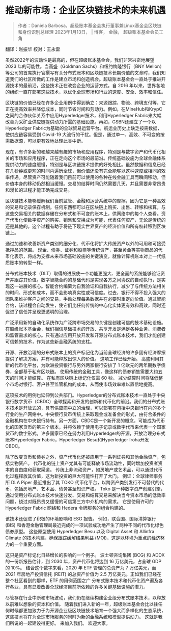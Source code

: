 # 推动新市场：企业区块链技术的未来机遇

 > 作者：Daniela Barbosa，超级账本基金会执行董事兼Linux基金会区块链和身份识别总经理 2023年1月13日， | 博客， 金融， 超级账本基金会员工角

翻译：赵振华
校对：王永雷

虽然2022年的波动性是最高的，但在超级账本基金会，我们非常兴奋地展望 2023 年的可能性。当高盛（Goldman Sachs）和纽约梅隆银行（BNY Mellon）等公司的首席执行官撰写有关分布式账本和区块链技术长期价值的文章时，我们知道我们的社区所做的工作是建立市场和创造机会。超级账本基金会一直处于推进开源技术的最前沿，这些技术正在改变企业的运营方式。自 2016 年以来，世界各地的组织一直在部署这些技术，以优化全球市场和行业的速度、安全、效率和信任。

区块链的价值已经在许多企业用例中得到确立：来源跟踪、物流、跨境支付等，它正在提高效率并降低成本，同时节省时间和劳动力。例如，在MineHub和KrypC之间的合作伙伴关系中应用Hyperledger技术，利用Hyperledger Fabric来大幅改善为采矿业供应链提供动力所需的基础设施。再如，GSBN还建立了一个以Hyperledger Fabric为基础的全球贸易运营平台。航运业历史上缺乏按需数据，使供应链容易受到 Covid-19 大流行的干扰。但是，通过单一、高效、不可变的按需数据源，可以更有效地处理此类中断。

现在，有许多新的和越来越有趣的市场和应用程序，特别是与数字资产和代币化相关的市场和应用程序，正在走向这个市场的最前沿。传统基础设施为全球金融体系提供动力的速度缓慢，特别是与区块链技术提供的好处相比。虽然数据和信息已经在几秒钟或更短的时间内遍历全球，但价值还没有完全能够以这种速度或相同的效率传递。尽管资产可能随着我们目前可以使用的各种在线金融工具而瞬间移动，但价值本身的移动仍然相当缓慢。交易的结算时间仍然需要几天，并且需要非常昂贵和漫长的过程才能正确完成交易。

区块链技术能够缓解我们当前监管、金融和运营系统中的摩擦，因为它是一种高效的交易和记录保存机制。任何东西都可以在区块链上购买、出售、转移和核算，与这些交易相关的数据存储在分布式和不可变的账本上，供网络中的每个人查看。资产代币化使数字资产的购买、销售和交换成为可能，代表任何资产，无论是传统的还是其他的。这个过程有助于将链下现实世界资产的经济价值和所有权转移到区块链上。

通过加速和改善新资产类别的细分化、代币化将扩大传统资产以外的可用和可接受抵押品的范围。 现金、债券、证券和股票等传统资产，甚至黄金等实物商品的代币化表示，将成为支撑未来市场基础设施的关键演变，就像计算机账本对上一代纸质账本的转型一样。

分布式账本技术（DLT）取得的进展使一个功能更强大、更全面的系统能够验证资产并跟踪其价值。数字智能合约的基础代码是实现各方之间协议的自动执行，是实现这一进展的核心。智能合约编纂为自我验证和自我执行，减少了与传统方法相关的时间、形式和成本，而不会影响真实性或可信度。过去，银行不得不投入强大的团队来维护客户之间的交易，手动处理每条数据并在必要时重定向价值。通过智能合约，该过程会自动发生，使它们比任何传统的中心化实体更有效和高效，同时还促进了信任并呈现更透明的治理。

广泛采用新的自动化系统作为广泛跨市场交易的关键是创建可信的技术基础设施。在超级账本基金会，我们相信基础技术的开放、共享开发是满足各种业务、消费者和监管需求的核心。只有通过应用开放开发和开源分布式账本技术，我们才能创建可信赖的技术，作为这些新金融系统的支柱。

开源、开放治理的分布式账本上的资产标记化为当前全球经济的许多固有经济摩擦提供了解决方案，并有可能释放出惊人的价值。 这项工作已经开始。 高盛利用其新的代币化平台，为欧洲投资银行与另外两家银行安排了 1 亿欧元的两年期数字债券，全部基于私有区块链。 使用传统的金融工具，像这样的债券销售需要大约五天的时间才能结算。 在私有区块链上标记化仅需 60 秒。 减少结算时间将降低整个市场对银行、客户甚至监管机构的成本，从而使市场效率难以置信地提高。

这项技术的用例也延伸到公共部门。Hyperledger的分布式账本技术一直处于中央银行数字货币（CBDC）全球探索和开发的创新和代币化的前沿。我们的分布式账本技术是开放式的，具有供应商中立的治理，可以部署在包括中央银行在内的多个行业的生产网络中。中央银行货币传统上采取现金或准备金的形式，由符合条件的金融机构在中央银行持有。另一方面，CBDC是一个新开发的概念，可能成为代币化的国家货币的第三个版本，并将依赖于使用电子记录或数字代币来代表一个国家货币的数字形式。许多国家已经在努力利用Hyperledger的开源，开放治理分布式账本Hyperledger Fabric，Hyperledger Besu和Hyperledger Iroha开发CBDC。

除了改变货币和债券之外，资产代币化还被应用于一系列证券和其他金融资产，包括实物资产。 代币化的链上资产尤其有可能释放市场流动性，同时增加投资者资本的自由度和获取渠道。 传统上非流动资产，如房地产或艺术品，可以通过代币化过程释放其价值，这为新投资的巨大可能性打开了大门。 例证：全球律师事务所 DLA Piper 最近推出了其 TOKO 代币化平台，以跨资产类别发行不可替代的代币，包括房地产、艺术品、债务甚至知识产权。 Toko 是一种数字资产创建引擎，通过使用分布式账本技术快速分发、交易和结算交易来解决当今资本市场的低效率问题，绕过对既昂贵又缓慢的可信第三方中介机构的需求。 它是使用许可的 Hyperledger Fabric 网络和 Hedera 令牌服务的组合构建的。

该技术还促进了积极的环境影响和 ESG 报告。 例如，联合国、国际清算银行 (BIS) 和香港金融管理局最近完成的一项试验成功地产生了两种不同的代币化绿色债券原型。 这些原型使用 Hyperledger Besu 以及 Digital Asset 和 Allinfra Climate 的技术构建，确保跟踪缓解结果利益 (MOI)，这是以环境为重点的经济努力的一个重要方面。

这只是资产标记化日益增长的影响的一个例子。 波士顿咨询集团 (BCG) 和 ADDX 的一份新报告估计，到 2030 年，资产代币化将达到 16 万亿美元，占全球 GDP 的 10%。 结合这个数字来看，2020 年 ETF 管理的总资产为 7 万亿美元，而 2021 年房地产投资信托 (REIT) 的总资产价值为 2.5 万亿美元。正如我们已经在整个社区看到的那样，ETF 的用例范围之广 分布式账本技术和代币化资产遍及各行各业，具有显着改善全球经济目前所依赖的许多关键基础设施的潜力。

尽管存在行业中断和市场波动，我们仍在继续构建企业级分布式账本技术，以释放以前难以想象的资本和价值。 随着我们进入新的一年，超级账本基金会比以往任何时候都更加致力于为开源企业级区块链技术培育一个强大而多样化的生态系统，这些技术将在为全球市场服务的同时为新的金融系统和模型提供动力。 这就是我们所说的一起建设得更好。 来加入我们。 欢迎大家。
